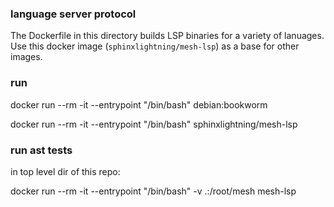 ### language server protocol

The Dockerfile in this directory builds LSP binaries for a variety of lanuages. Use this docker image (`sphinxlightning/mesh-lsp`) as a base for other images.

### run

docker run --rm -it --entrypoint "/bin/bash" debian:bookworm

docker run --rm -it --entrypoint "/bin/bash" sphinxlightning/mesh-lsp

### run ast tests

in top level dir of this repo:

docker run --rm -it --entrypoint "/bin/bash" -v .:/root/mesh mesh-lsp
